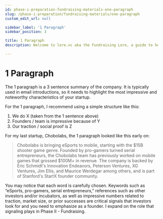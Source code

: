 ```yaml
---
id: phase-i-preparation-fundraising-materials-one-paragraph
slug: /phase-i-preparation/fundraising-materials/one-paragraph
custom_edit_url: null

sidebar_label: '1 Paragraph'
sidebar_position: 3

title: 1 Paragraph
description: Welcome to lore.vc aka the Fundraising Lore, a guide to help founder CEOs successfully raise early-stage VC financing from Silicon Valley investors

---
```


# 1 Paragraph

The 1 paragraph is a 3 sentence summary of the company. It is typically used in email introductions, so it needs to highlight the most impressive and noteworthy characteristics of your startup. 

For the 1 paragraph, I recommend using a simple structure like this:
 
1.	We do X (taken from the 1 sentence above)
2.	Founders / team is impressive because of Y
3.	Our traction / social proof is Z

For my last startup, Chobolabs, the 1 paragraph looked like this early on: 

> Chobolabs is bringing eSports to mobile, starting with the $15B shooter game genre. Founded by pro-gamers turned serial entrepreneurs, the Chobolabs team has previously worked on mobile games that grossed $100M+ in revenue. The company is backed by Eric Schmidt's Innovation Endeavors, Peterson Ventures, XG Ventures, Jim Ellis, and Maurice Werdegar among others, and is part of Stanford's StartX founder community.

You may notice that each word is carefully chosen. Keywords such as “eSports, pro-gamers, serial entrepreneurs,” references such as other investors and/or incubators, as well as impressive numbers related to traction, market size, or prior successes are critical signals that investors look for and you need to emphasize as a founder. I expand on the role that signaling plays in Phase II - Fundraising.